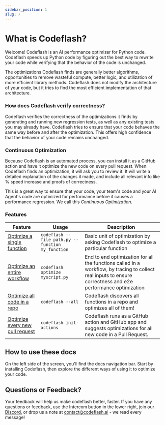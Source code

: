 ```yaml
---
sidebar_position: 1
slug: /
---
```

# What is Codeflash?

Welcome! Codeflash is an AI performance optimizer for Python code.
Codeflash speeds up Python code by figuring out the best way to rewrite your code while verifying that the behavior of the code is unchanged.

The optimizations Codeflash finds are generally better algorithms, opportunities to remove wasteful compute, better logic, and utilization of more efficient library methods. Codeflash
does not modify the architecture of your code, but it tries to find the most efficient implementation of that architecture.

### How does Codeflash verify correctness?

Codeflash verifies the correctness of the optimizations it finds by generating and running new regression tests, as well as any existing tests you may already have. Codeflash tries to ensure that your
code behaves the same way before and after the optimization.
This offers high confidence that the behavior of your code remains unchanged.

### Continuous Optimization

Because Codeflash is an automated process, you can install it as a GitHub action and have it optimize the new code on every pull request.
When Codeflash finds an optimization, it will ask you to review it. It will write a detailed explanation of the changes it made, and include all relevant info like % speed increase and proofs of correctness.

This is a great way to ensure that your code, your team's code and your AI Agent's code are optimized for performance before it causes a performance regression. We call this *Continuous Optimization*.

### Features

<!--- TODO: Add links to the relevant sections of the documentation and style the table --->

| Feature                                                                      | Usage                                             | Description                                                                                                                                                  |
|------------------------------------------------------------------------------|---------------------------------------------------|--------------------------------------------------------------------------------------------------------------------------------------------------------------|
| [Optimize a single function](optimizing-with-codeflash/one-function)         | `codeflash --file path.py --function my_function` | Basic unit of optimization by asking Codeflash to optimize a particular function                                                                             |
| [Optimize an entire workflow](optimizing-with-codeflash/trace-and-optimize)  | `codeflash optimize myscript.py`                  | End to end optimization for all the functions called in a workflow, by tracing to collect real inputs to ensure correctness and e2e performance optimization |
| [Optimize all code in a repo](optimizing-with-codeflash/codeflash-all)       | `codeflash --all`                                 | Codeflash discovers all functions in a repo and optimizes all of them!                                                                                       |
| [Optimize every new pull request](optimizing-with-codeflash/optimize-prs)    | `codeflash init-actions`                          | Codeflash runs as a GitHub action and GitHub app and suggests optimizations for all new code in a Pull Request.                                              |


## How to use these docs

On the left side of the screen, you'll find the docs navigation bar.
Start by installing Codeflash, then explore the different ways of using it to optimize your code.

## Questions or Feedback?

Your feedback will help us make codeflash better, faster. If you have any questions or feedback, use the Intercom button in the lower right, join our [Discord](https://www.codeflash.ai/discord), or drop us a note at [contact@codeflash.ai](mailto:founders@codeflash.ai) - we read every message!
